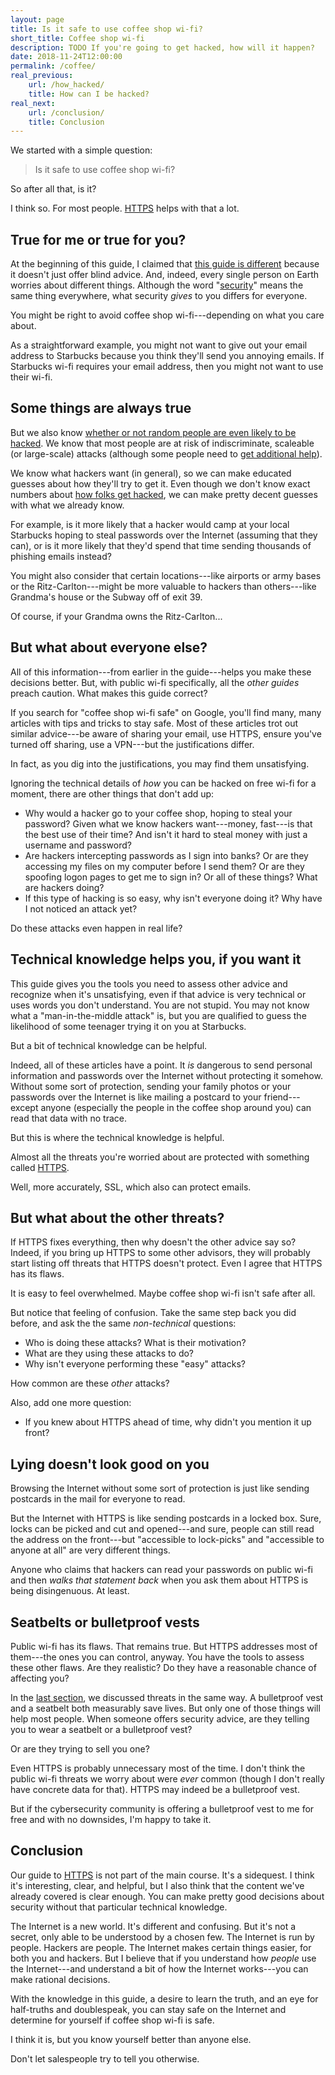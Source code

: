 ```yaml
---
layout: page
title: Is it safe to use coffee shop wi-fi?
short_title: Coffee shop wi-fi
description: TODO If you're going to get hacked, how will it happen?
date: 2018-11-24T12:00:00
permalink: /coffee/
real_previous:
    url: /how_hacked/
    title: How can I be hacked?
real_next:
    url: /conclusion/
    title: Conclusion
---
```


We started with a simple question:

> Is it safe to use coffee shop wi-fi?

So after all that, is it?

I think so. For most people. [HTTPS]({{site.baseurl}}/https/) helps with that a lot.

## True for me or true for you?

At the beginning of this guide, I claimed that [this guide is different]({{site.baseurl}}/entreaty/) because it doesn't just offer blind advice. And, indeed, every single person on Earth worries about different things. Although the word "[security]({{site.baseurl}}/security/)" means the same thing everywhere, what security *gives* to you differs for everyone.

You might be right to avoid coffee shop wi-fi---depending on what you care about.

As a straightforward example, you might not want to give out your email address to Starbucks because you think they'll send you annoying emails. If Starbucks wi-fi requires your email address, then you might not want to use their wi-fi.

## Some things are always true

But we also know [whether or not random people are even likely to be hacked]({{site.baseurl}}/hackers/). We know that most people are at risk of indiscriminate, scaleable (or large-scale) attacks (although some people need to [get additional help]({{site.baseurl}}/help/)).

We know what hackers want (in general), so we can make educated guesses about how they'll try to get it. Even though we don't know exact numbers about [how folks get hacked]({{site.baseurl}}/how_hacked/), we can make pretty decent guesses with what we already know.

For example, is it more likely that a hacker would camp at your local Starbucks hoping to steal passwords over the Internet (assuming that they can), or is it more likely that they'd spend that time sending thousands of phishing emails instead?

You might also consider that certain locations---like airports or army bases or the Ritz-Carlton---might be more valuable to hackers than others---like Grandma's house or the Subway off of exit 39.

<aside class="sidenote">
Of course, if your Grandma owns the Ritz-Carlton...
</aside>

## But what about everyone else?

All of this information---from earlier in the guide---helps you make these decisions better. But, with public wi-fi specifically, all the *other guides* preach caution. What makes this guide correct?

If you search for "coffee shop wi-fi safe" on Google, you'll find many, many articles with tips and tricks to stay safe. Most of these articles trot out similar advice---be aware of sharing your email, use HTTPS, ensure you've turned off sharing, use a VPN---but the justifications differ<!-- https://lifehacker.com/how-to-stay-safe-on-public-wi-fi-networks-5576927 https://www.wired.com/story/public-wifi-safety-tips/ https://us.norton.com/internetsecurity-wifi-the-dos-and-donts-of-using-public-wi-fi.html https://usa.kaspersky.com/resource-center/preemptive-safety/public-wifi https://www.quora.com/How-safe-is-WiFi-at-Starbucks-Is-SafeWeb-good https://www.purevpn.com/wifi-vpn/threats/evil-twin-attack https://www.ipass.com/wp-content/uploads/2017/05/iPass-2017-Mobile-Security-Report.pdf-->.

In fact, as you dig into the justifications, you may find them unsatisfying.

Ignoring the technical details of *how* you can be hacked on free wi-fi for a moment, there are other things that don't add up:

* Why would a hacker go to your coffee shop, hoping to steal your password? Given what we know hackers want---money, fast---is that the best use of their time? And isn't it hard to steal money with just a username and password?
* Are hackers intercepting passwords as I sign into banks? Or are they accessing my files on my computer before I send them? Or are they spoofing logon pages to get me to sign in? Or all of these things? What are hackers doing?
* If this type of hacking is so easy, why isn't everyone doing it? Why have I not noticed an attack yet?

Do these attacks even happen in real life?

## Technical knowledge helps you, if you want it

This guide gives you the tools you need to assess other advice and recognize when it's unsatisfying, even if that advice is very technical or uses words you don't understand. You are not stupid. You may not know what a "man-in-the-middle attack" is, but you are qualified to guess the likelihood of some teenager trying it on you at Starbucks.

But a bit of technical knowledge can be helpful.

Indeed, all of these articles have a point. It *is* dangerous to send personal information and passwords over the Internet without protecting it somehow. Without some sort of protection, sending your family photos or your passwords over the Internet is like mailing a postcard to your friend---except anyone (especially the people in the coffee shop around you) can read that data with no trace.

But this is where the technical knowledge is helpful.

Almost all the threats you're worried about are protected with something called [HTTPS]({{site.baseurl}}/https/).

<aside class="sidenote">
Well, more accurately, SSL, which also can protect emails.
</aside>

## But what about the other threats?

If HTTPS fixes everything, then why doesn't the other advice say so? Indeed, if you bring up HTTPS to some other advisors, they will probably start listing off threats that HTTPS doesn't protect. Even I agree that HTTPS has its flaws.

It is easy to feel overwhelmed. Maybe coffee shop wi-fi isn't safe after all.

But notice that feeling of confusion. Take the same step back you did before, and ask the the same *non-technical* questions:

* Who is doing these attacks? What is their motivation?
* What are they using these attacks to do?
* Why isn't everyone performing these "easy" attacks?

How common are these *other* attacks?

Also, add one more question:

* If you knew about HTTPS ahead of time, why didn't you mention it up front?

## Lying doesn't look good on you

Browsing the Internet without some sort of protection is just like sending postcards in the mail for everyone to read.

But the Internet with HTTPS is like sending postcards in a locked box. Sure, locks can be picked and cut and opened---and sure, people can still read the address on the front---but "accessible to lock-picks" and "accessible to anyone at all" are very different things.

Anyone who claims that hackers can read your passwords on public wi-fi and then *walks that statement back* when you ask them about HTTPS is being disingenuous. At least.

## Seatbelts or bulletproof vests

Public wi-fi has its flaws. That remains true. But HTTPS addresses most of them---the ones you can control, anyway. You have the tools to assess these other flaws. Are they realistic? Do they have a reasonable chance of affecting you?

In the [last section]({{site.baseurl}}/how_hacked/), we discussed threats in the same way. A bulletproof vest and a seatbelt both measurably save lives. But only one of those things will help most people. When someone offers security advice, are they telling you to wear a seatbelt or a bulletproof vest?

Or are they trying to sell you one?

Even HTTPS is probably unnecessary most of the time. I don't think the public wi-fi threats we worry about were *ever* common (though I don't really have concrete data for that). HTTPS may indeed be a bulletproof vest.

But if the cybersecurity community is offering a bulletproof vest to me for free and with no downsides, I'm happy to take it.

## Conclusion

Our guide to [HTTPS]({{site.baseurl}}/https/) is not part of the main course. It's a sidequest. I think it's interesting, clear, and helpful, but I also think that the content we've already covered is clear enough. You can make pretty good decisions about security without that particular technical knowledge.

The Internet is a new world. It's different and confusing. But it's not a secret, only able to be understood by a chosen few. The Internet is run by people. Hackers are people. The Internet makes certain things easier, for both you and hackers. But I believe that if you understand how *people* use the Internet---and understand a bit of how the Internet works---you can make rational decisions.

With the knowledge in this guide, a desire to learn the truth, and an eye for half-truths and doublespeak, you can stay safe on the Internet and determine for yourself if coffee shop wi-fi is safe.

I think it is, but you know yourself better than anyone else.

Don't let salespeople try to tell you otherwise.